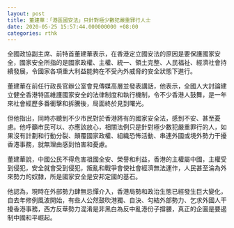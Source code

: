 ```yaml
---
layout: post
title: 董建華：「港區國安法」只針對極少數犯嚴重罪行人士
date: 2020-05-25 15:57:44.000000000 +08:00
categories: rthk
---
```


全國政協副主席、前特首董建華表示，在香港定立國安法的原因是要保護國家安全，國家安全所指的是國家政權、主權、統一、領土完整、人民福祉、經濟社會持續發展，令國家各項重大利益能夠在不受內外威脅的安全狀態下進行。

董建華在前任行政長官辦公室會見傳媒高層並發表講話，他表示，全國人大討論建立健全香港特區維護國家安全的法律制度和執行機制，令不少香港人鼓舞，是一年來社會經歷多番衝擊和拆騰後，局面終於見到曙光。

但他指出，同時亦聽到不少市民對於香港將有的國家安全法，感到不安、甚至憂慮。他呼籲市民可以、亦應該放心，相關法例只是針對極少數犯嚴重罪行的人，如果沒有計劃和行動分裂、顛覆國家政權、組織恐怖活動、串連外國或境外勢力干擾香港事務，就無理由感到怕害和憂慮。

董建華說，中國公民不得危害祖國全安、榮譽和利益，香港的主權屬中國，主權受到侵犯，安全就會受到侵犯，叛亂和戰爭會使社會經濟無法運作，人民甚至淪為外來勢力的奴隸，所是國家安全是安邦定國的基石。

他認為，現時在外部勢力肆無忌憚介入，香港局勢和政治生態已經發生巨大變化，自去年修例風波開始，有些人公然鼓吹港獨、自決、勾結外部勢力、乞求外國人干擾香港事務，西方反華勢力混淆是非黑白為反中亂港份子撐腰，真正的企圖是要遏制中國和平崛起。
